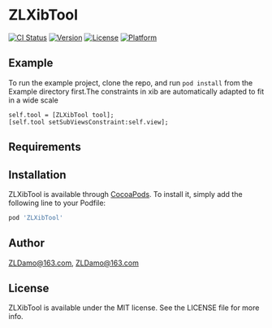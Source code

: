 # ZLXibTool

[![CI Status](https://img.shields.io/travis/ZLDamo@163.com/ZLXibTool.svg?style=flat)](https://travis-ci.org/ZLDamo@163.com/ZLXibTool)
[![Version](https://img.shields.io/cocoapods/v/ZLXibTool.svg?style=flat)](https://cocoapods.org/pods/ZLXibTool)
[![License](https://img.shields.io/cocoapods/l/ZLXibTool.svg?style=flat)](https://cocoapods.org/pods/ZLXibTool)
[![Platform](https://img.shields.io/cocoapods/p/ZLXibTool.svg?style=flat)](https://cocoapods.org/pods/ZLXibTool)

## Example

To run the example project, clone the repo, and run `pod install` from the Example directory first.The constraints in xib are automatically adapted to fit in a wide scale
```
self.tool = [ZLXibTool tool];
[self.tool setSubViewsConstraint:self.view];
```

## Requirements

## Installation

ZLXibTool is available through [CocoaPods](https://cocoapods.org). To install
it, simply add the following line to your Podfile:

```ruby
pod 'ZLXibTool'
```

## Author

ZLDamo@163.com, ZLDamo@163.com

## License

ZLXibTool is available under the MIT license. See the LICENSE file for more info.
